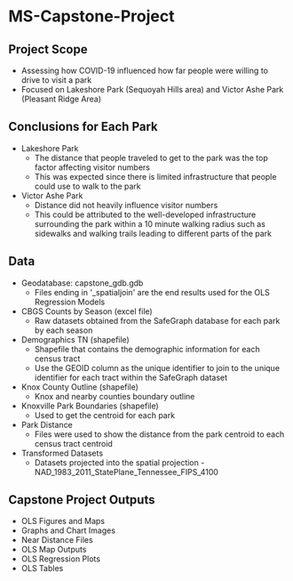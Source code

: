 # MS-Capstone-Project

## Project Scope
- Assessing how COVID-19 influenced how far people were willing to drive to visit a park
- Focused on Lakeshore Park (Sequoyah Hills area) and Victor Ashe Park (Pleasant Ridge Area)

## Conclusions for Each Park
- Lakeshore Park
     - The distance that people traveled to get to the park was the top factor affecting visitor numbers
     - This was expected since there is limited infrastructure that people could use to walk to the park
- Victor Ashe Park
     -  Distance did not heavily influence visitor numbers
     -  This could be attributed to the well-developed infrastructure surrounding the park within a 10 minute walking radius such as sidewalks and walking trails leading to different parts of the park

## Data
- Geodatabase: capstone_gdb.gdb
     - Files ending in '_spatialjoin' are the end results used for the OLS Regression Models
- CBGS Counts by Season (excel file)
     - Raw datasets obtained from the SafeGraph database for each park by each season
- Demographics TN (shapefile)
     - Shapefile that contains the demographic information for each census tract
     - Use the GEOID column as the unique identifier to join to the unique identifier for each tract within the SafeGraph dataset
- Knox County Outline (shapefile)  
     - Knox and nearby counties boundary outline
- Knoxville Park Boundaries (shapefile)
    - Used to get the centroid for each park
- Park Distance
    - Files were used to show the distance from the park centroid to each census tract centroid
- Transformed Datasets
    - Datasets projected into the spatial projection - NAD_1983_2011_StatePlane_Tennessee_FIPS_4100

## Capstone Project Outputs
- OLS Figures and Maps
- Graphs and Chart Images
- Near Distance Files
- OLS Map Outputs 
- OLS Regression Plots 
- OLS Tables
